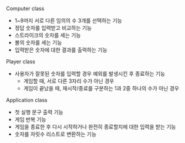 Computer class
- 1~9까지 서로 다른 임의의 수 3개를 선택하는 기능
- 정답 숫자를 입력받고 비교하는 기능
- 스트라이크의 숫자를 세는 기능
- 볼의 숫자를 세는 기능
- 입력받은 숫자에 대한 결과를 출력하는 기능

Player class
- 사용자가 잘못된 숫자를 입력할 경우 예외를 발생시킨 후 종료하는 기능
  - 게임할 때, 서로 다른 3자리 수가 아닌 경우
  - 게임이 끝났을 때, 재시작/종료를 구분하는 1과 2중 하나의 수가 아닌 경우


Application class
- 첫 실행 문구 출력 기능
- 게임 반복 기능
- 게임을 종료한 후 다시 시작하거나 완전히 종료할지에 대한 입력을 받는 기능
- 숫자를 자릿수 리스트로 변환하는 기능


